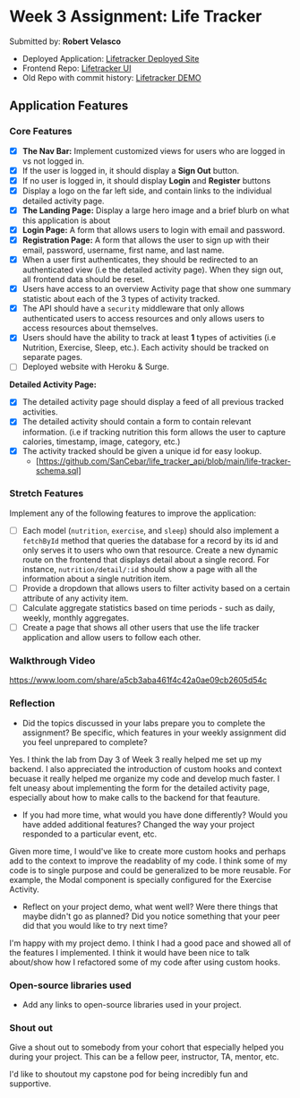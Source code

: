 # Week 3 Assignment: Life Tracker

Submitted by: **Robert Velasco**

- Deployed Application: [Lifetracker Deployed Site](ADD_LINK_HERE)
- Frontend Repo: [Lifetracker UI](https://github.com/SanCebar/life_tracker_ui)
- Old Repo with commit history: [Lifetracker DEMO](https://github.com/SanCebar/Life_Tracker_DEMO)

## Application Features

### Core Features

- [x] **The Nav Bar:** Implement customized views for users who are logged in vs not logged in.
- [x] If the user is logged in, it should display a **Sign Out** button. 
- [x] If no user is logged in, it should display **Login** and **Register** buttons
- [x] Display a logo on the far left side, and contain links to the individual detailed activity page. 
- [x] **The Landing Page:** Display a large hero image and a brief blurb on what this application is about
- [x] **Login Page:** A form that allows users to login with email and password.
- [x] **Registration Page:** A form that allows the user to sign up with their email, password, username, first name, and last name.
- [x] When a user first authenticates, they should be redirected to an authenticated view (i.e the detailed activity page). When they sign out, all frontend data should be reset.
- [x] Users have access to an overview Activity page that show one summary statistic about each of the 3 types of activity tracked.
- [x] The API should have a `security` middleware that only allows authenticated users to access resources and only allows users to access resources about themselves. 
- [x] Users should have the ability to track at least **1** types of activities (i.e Nutrition, Exercise, Sleep, etc.). Each activity should be tracked on separate pages.
- [ ] Deployed website with Heroku & Surge. 

**Detailed Activity Page:**
- [x] The detailed activity page should display a feed of all previous tracked activities.
- [x] The detailed activity should contain a form to contain relevant information. (i.e if tracking nutrition this form allows the user to capture calories, timestamp, image, category, etc.) 
- [x] The activity tracked should be given a unique id for easy lookup.
  * [https://github.com/SanCebar/life_tracker_api/blob/main/life-tracker-schema.sql] 

### Stretch Features

Implement any of the following features to improve the application:
- [ ] Each model (`nutrition`, `exercise`, and `sleep`) should also implement a `fetchById` method that queries the database for a record by its id and only serves it to users who own that resource. Create a new dynamic route on the frontend that displays detail about a single record. For instance, `nutrition/detail/:id` should show a page with all the information about a single nutrition item.
- [ ] Provide a dropdown that allows users to filter activity based on a certain attribute of any activity item.
- [ ] Calculate aggregate statistics based on time periods - such as daily, weekly, monthly aggregates.
- [ ] Create a page that shows all other users that use the life tracker application and allow users to follow each other.

### Walkthrough Video

https://www.loom.com/share/a5cb3aba461f4c42a0ae09cb2605d54c

### Reflection

* Did the topics discussed in your labs prepare you to complete the assignment? Be specific, which features in your weekly assignment did you feel unprepared to complete?

Yes. I  think the lab from Day 3 of Week 3 really helped me set up my backend. I also appreciated the introduction of custom hooks and context becuase it really helped me organize my code and develop much faster. I felt uneasy about implementing the form for the detailed activity page, especially about how to make calls to the backend for that feauture. 

* If you had more time, what would you have done differently? Would you have added additional features? Changed the way your project responded to a particular event, etc.
  
Given more time, I would've like to create more custom hooks and perhaps add to the context to improve the readablity of my code. I think some of my code is to single purpose and could be generalized to be more reusable. For example, the Modal component is specially configured for the Exercise Activity.

* Reflect on your project demo, what went well? Were there things that maybe didn't go as planned? Did you notice something that your peer did that you would like to try next time?

I'm happy with my project demo. I think I had a good pace and showed all of the features I implemented. I think it would have been nice to talk about/show how I refactored some of my code after using custom hooks.

### Open-source libraries used

- Add any links to open-source libraries used in your project.

### Shout out

Give a shout out to somebody from your cohort that especially helped you during your project. This can be a fellow peer, instructor, TA, mentor, etc.

I'd like to shoutout my capstone pod for being incredibly fun and supportive.
